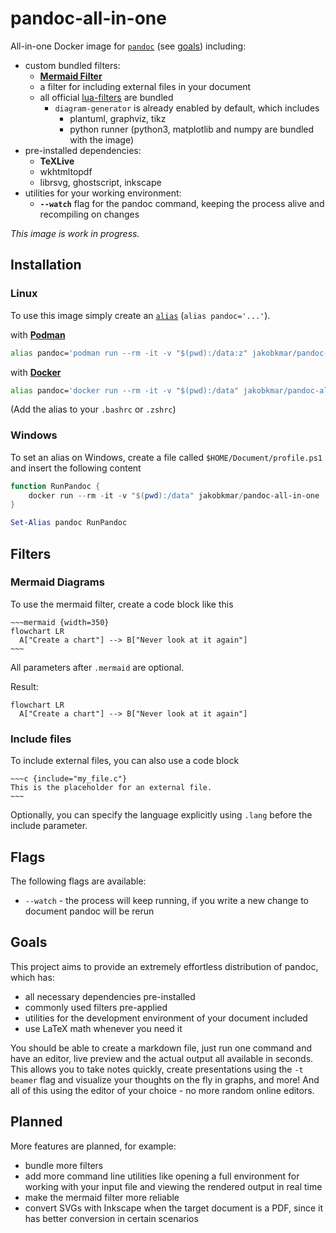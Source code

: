# pandoc-all-in-one

All-in-one Docker image for [`pandoc`](https://pandoc.org/) (see [goals](#goals)) including:
  - custom bundled filters:
    - [**Mermaid Filter**](https://mermaid.js.org/)
    - a filter for including external files in your document
    - all official [lua-filters](https://github.com/pandoc/lua-filters) are bundled
      - `diagram-generator` is already enabled by default, which includes
        - plantuml, graphviz, tikz
        - python runner (python3, matplotlib and numpy are bundled with the image)
  - pre-installed dependencies:
    - **TeXLive**
    - wkhtmltopdf
    - librsvg, ghostscript, inkscape
  - utilities for your working environment:
    - **`--watch`** flag for the pandoc command, keeping the process alive and recompiling on changes

*This image is work in progress.*

## Installation

### Linux

To use this image simply create an [`alias`](https://man7.org/linux/man-pages/man1/alias.1p.html) (`alias pandoc='...'`).

with [**Podman**](https://podman.io/)
```bash
alias pandoc='podman run --rm -it -v "$(pwd):/data:z" jakobkmar/pandoc-all-in-one'
```

with [**Docker**](https://www.docker.com/)
```bash
alias pandoc='docker run --rm -it -v "$(pwd):/data" jakobkmar/pandoc-all-in-one'
```

(Add the alias to your `.bashrc` or `.zshrc`)

### Windows

To set an alias on Windows, create a file called `$HOME/Document/profile.ps1` and insert the following content

```powershell
function RunPandoc {
    docker run --rm -it -v "$(pwd):/data" jakobkmar/pandoc-all-in-one
}

Set-Alias pandoc RunPandoc
```

## Filters

### Mermaid Diagrams

To use the mermaid filter, create a code block like this

```pandoc
~~~mermaid {width=350}
flowchart LR
  A["Create a chart"] --> B["Never look at it again"]
~~~
```
All parameters after `.mermaid` are optional.

Result:
```mermaid
flowchart LR
  A["Create a chart"] --> B["Never look at it again"]
```

### Include files

To include external files, you can also use a code block
```pandoc
~~~c {include="my_file.c"}
This is the placeholder for an external file.
~~~
```
Optionally, you can specify the language explicitly using `.lang` before the include parameter.

## Flags

The following flags are available:
- `--watch` - the process will keep running, if you write a new change to document pandoc will be rerun

## Goals

This project aims to provide an extremely effortless distribution of pandoc, which has:
- all necessary dependencies pre-installed
- commonly used filters pre-applied
- utilities for the development environment of your document included
- use LaTeX math whenever you need it

You should be able to create a markdown file, just run one command and have an editor, live preview and the actual output all available in seconds.
This allows you to take notes quickly, create presentations using the `-t beamer` flag and visualize your thoughts on the fly in graphs, and more!
And all of this using the editor of your choice - no more random online editors.

## Planned

More features are planned, for example:
- bundle more filters
- add more command line utilities like opening a full environment for working with your input file and viewing the rendered output in real time
- make the mermaid filter more reliable
- convert SVGs with Inkscape when the target document is a PDF, since it has better conversion in certain scenarios
